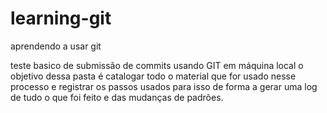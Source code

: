 # learning-git
aprendendo a usar git

teste basico de submissão de commits usando GIT em máquina local
o objetivo dessa pasta é catalogar todo o material que for usado
nesse processo e registrar os passos usados para isso de forma a
gerar uma log de tudo o que foi feito e das mudanças de padrões.
